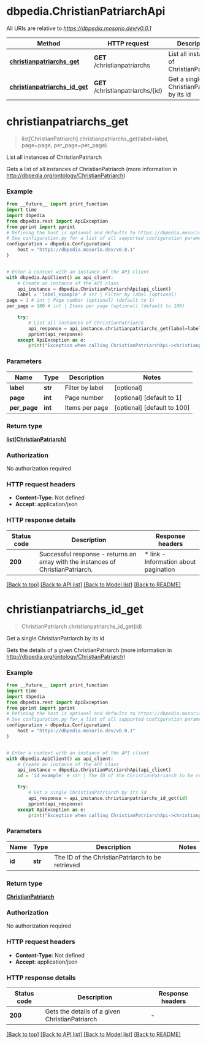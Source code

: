 # dbpedia.ChristianPatriarchApi

All URIs are relative to *https://dbpedia.mosorio.dev/v0.0.1*

Method | HTTP request | Description
------------- | ------------- | -------------
[**christianpatriarchs_get**](ChristianPatriarchApi.md#christianpatriarchs_get) | **GET** /christianpatriarchs | List all instances of ChristianPatriarch
[**christianpatriarchs_id_get**](ChristianPatriarchApi.md#christianpatriarchs_id_get) | **GET** /christianpatriarchs/{id} | Get a single ChristianPatriarch by its id


# **christianpatriarchs_get**
> list[ChristianPatriarch] christianpatriarchs_get(label=label, page=page, per_page=per_page)

List all instances of ChristianPatriarch

Gets a list of all instances of ChristianPatriarch (more information in http://dbpedia.org/ontology/ChristianPatriarch)

### Example

```python
from __future__ import print_function
import time
import dbpedia
from dbpedia.rest import ApiException
from pprint import pprint
# Defining the host is optional and defaults to https://dbpedia.mosorio.dev/v0.0.1
# See configuration.py for a list of all supported configuration parameters.
configuration = dbpedia.Configuration(
    host = "https://dbpedia.mosorio.dev/v0.0.1"
)


# Enter a context with an instance of the API client
with dbpedia.ApiClient() as api_client:
    # Create an instance of the API class
    api_instance = dbpedia.ChristianPatriarchApi(api_client)
    label = 'label_example' # str | Filter by label (optional)
page = 1 # int | Page number (optional) (default to 1)
per_page = 100 # int | Items per page (optional) (default to 100)

    try:
        # List all instances of ChristianPatriarch
        api_response = api_instance.christianpatriarchs_get(label=label, page=page, per_page=per_page)
        pprint(api_response)
    except ApiException as e:
        print("Exception when calling ChristianPatriarchApi->christianpatriarchs_get: %s\n" % e)
```

### Parameters

Name | Type | Description  | Notes
------------- | ------------- | ------------- | -------------
 **label** | **str**| Filter by label | [optional] 
 **page** | **int**| Page number | [optional] [default to 1]
 **per_page** | **int**| Items per page | [optional] [default to 100]

### Return type

[**list[ChristianPatriarch]**](ChristianPatriarch.md)

### Authorization

No authorization required

### HTTP request headers

 - **Content-Type**: Not defined
 - **Accept**: application/json

### HTTP response details
| Status code | Description | Response headers |
|-------------|-------------|------------------|
**200** | Successful response - returns an array with the instances of ChristianPatriarch. |  * link - Information about pagination <br>  |

[[Back to top]](#) [[Back to API list]](../README.md#documentation-for-api-endpoints) [[Back to Model list]](../README.md#documentation-for-models) [[Back to README]](../README.md)

# **christianpatriarchs_id_get**
> ChristianPatriarch christianpatriarchs_id_get(id)

Get a single ChristianPatriarch by its id

Gets the details of a given ChristianPatriarch (more information in http://dbpedia.org/ontology/ChristianPatriarch)

### Example

```python
from __future__ import print_function
import time
import dbpedia
from dbpedia.rest import ApiException
from pprint import pprint
# Defining the host is optional and defaults to https://dbpedia.mosorio.dev/v0.0.1
# See configuration.py for a list of all supported configuration parameters.
configuration = dbpedia.Configuration(
    host = "https://dbpedia.mosorio.dev/v0.0.1"
)


# Enter a context with an instance of the API client
with dbpedia.ApiClient() as api_client:
    # Create an instance of the API class
    api_instance = dbpedia.ChristianPatriarchApi(api_client)
    id = 'id_example' # str | The ID of the ChristianPatriarch to be retrieved

    try:
        # Get a single ChristianPatriarch by its id
        api_response = api_instance.christianpatriarchs_id_get(id)
        pprint(api_response)
    except ApiException as e:
        print("Exception when calling ChristianPatriarchApi->christianpatriarchs_id_get: %s\n" % e)
```

### Parameters

Name | Type | Description  | Notes
------------- | ------------- | ------------- | -------------
 **id** | **str**| The ID of the ChristianPatriarch to be retrieved | 

### Return type

[**ChristianPatriarch**](ChristianPatriarch.md)

### Authorization

No authorization required

### HTTP request headers

 - **Content-Type**: Not defined
 - **Accept**: application/json

### HTTP response details
| Status code | Description | Response headers |
|-------------|-------------|------------------|
**200** | Gets the details of a given ChristianPatriarch |  -  |

[[Back to top]](#) [[Back to API list]](../README.md#documentation-for-api-endpoints) [[Back to Model list]](../README.md#documentation-for-models) [[Back to README]](../README.md)

